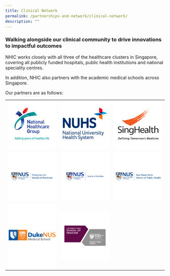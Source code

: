 ```yaml
---
title: Clinical Network
permalink: /partnerships-and-network/clinical-network/
description: ""
---
```

### **Walking alongside our clinical community to drive innovations to impactful outcomes**

NHIC works closely with all three of the healthcare clusters in Singapore, covering all publicly funded hospitals, public health institutions and national speciality centres. 

In addition, NHIC also partners with the academic medical schools across Singapore. 

Our partners are as follows:

<table>
   <tbody>
      <tr>
         <td style="width:33%">
            <a href="https://corp.nhg.com.sg/Pages/default.aspx">
            <img src="/images/Partners%20Icons/Clinical%20Network/clinical%20network%20logos_nhg.png">
            </a>
         </td>
         <td style="width:33%">
            <a href="https://www.nuhs.edu.sg/Pages/Home.aspx">
            <img src="/images/Partners%20Icons/Clinical%20Network/clinical%20network%20logos_nuhs.png">
            </a>
         </td>
         <td style="width:33%">
            <a href="https://www.singhealth.com.sg/">
            <img src="/images/Partners%20Icons/Clinical%20Network/clinical%20network%20logos_singhealth.png">
            </a>
         </td>
      </tr>
      <tr>
         <td style="width:33%">
            <a href="https://medicine.nus.edu.sg/">
            <img src="/images/Partners%20Icons/Clinical%20Network/clinical%20network%20logos_yll.png">
            </a>
         </td>
         <td style="width:33%">
            <a href="https://www.dentistry.nus.edu.sg/">
            <img src="/images/Partners%20Icons/Clinical%20Network/clinical%20network%20logos_dentristry.png">
            </a>
         </td>
         <td style="width:33%">
            <a href="https://sph.nus.edu.sg/">
            <img src="/images/Partners%20Icons/Clinical%20Network/clinical%20network%20logos_sshsps.png">
            </a>
         </td>
      </tr>
      <tr>
         <td style="width:33%">
            <a href="https://www.duke-nus.edu.sg/">
            <img src="/images/Partners%20Icons/Clinical%20Network/duke-nus%20logo.png">
            </a>
         </td>
         <td style="width:33%">
            <a href="https://www.ntu.edu.sg/medicine">
            <img src="/images/Partners%20Icons/Clinical%20Network/clinical%20network%20logos_lkc.png">
            </a>
         </td>
      </tr>
   </tbody>
</table>